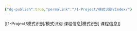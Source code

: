 ```yaml
---
{"dg-publish":true,"permalink":"/1-Project/模式识别/Index/"}
---
```


[[1-Project/模式识别/模式识别 课程信息\|模式识别 课程信息]]
